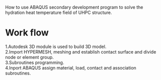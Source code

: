 How to use ABAQUS secondary development program to solve the hydration heat temperature field of UHPC structure.
# Work flow
1.Autodesk 3D module is used to build 3D model.        
2.Import HYPERMESH, meshing and establish contact surface and divide node or element group.         
3.Subroutines programming.  
4.Inport ABAQUS assign material, load, contact and association subroutines.

